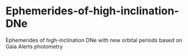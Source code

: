 # Ephemerides-of-high-inclination-DNe
Ephemerides of high-inclination DNe with new orbital periods based on Gaia Alerts photometry
